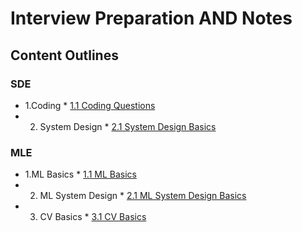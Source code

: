 #  Interview Preparation AND Notes

## Content Outlines
 
### SDE

* 1.Coding
			* [1.1 Coding Questions](https://github.com/iphyer/Interview_PreparationAND_Notes/blob/main/Coding_Questions.md)
* 2. System Design
			* [2.1 System Design Basics](https://github.com/iphyer/Interview_PreparationAND_Notes/blob/main/SystemDesign_Basics.md)


### MLE

* 1.ML Basics
			* [1.1 ML Basics](https://github.com/iphyer/Interview_PreparationAND_Notes/blob/main/ML_Basic.md)
* 2. ML System Design
			* [2.1 ML System Design Basics](https://github.com/iphyer/Interview_PreparationAND_Notes/blob/main/ML_SystemDesign.md)
* 3. CV Basics
			* [3.1 CV Basics](https://github.com/iphyer/Interview_PreparationAND_Notes/blob/main/CV_Basics.md)
